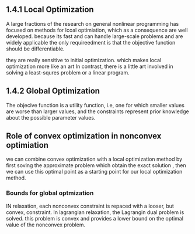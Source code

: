 

## 1.4.1 Local Optimization
A large fractions of the research on general nonlinear programming has focused on methods for lcoal optimiation, which as a consequence are well developed. because its fast and can handle large-scale problems and are widely applicable the only requireedment is that the objective function should be differentiable.

they are really sensitive to initial optimization. which makes local optimization more like an art
In contrast, there is a little art involved in solving a least-squres problem or a linear program.

## 1.4.2 Global Optimization

The objecive function is a utility function, i.e, one for which smaller values are worse than larger values, and the constraints represent prior knowledge about the possible parameter values.

## Role of convex optimization in nonconvex optimiation

we can combine convex optimization with a local optimization method by first soving the approximate problem which obtain the exact solution , then we can use this optimal point as a starting point for our local optimization method.


### Bounds for global optmization

IN relaxation, each nonconvex constraint is repaced with a looser, but convex, constraint. In lagrangian relaxation, the Lagrangin dual problem is solved. this problem is convex and provides a lower bound on the optimal value of the nonconvex problem<!--  -->.